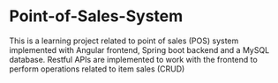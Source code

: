# Point-of-Sales-System
This is a learning project related to point of sales (POS) system implemented with Angular frontend, Spring boot backend and a MySQL  database. Restful APIs are implemented to work with the frontend to perform operations related to item sales (CRUD)
